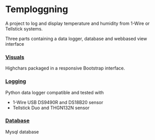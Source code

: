 Temploggning
============

A project to log and display temperature and humidity from 1-Wire or Tellstick systems.

Three parts containing a data logger, database and webbased view interface

### [Visuals](web)

Highchars packaged in a responsive Bootstrap interface.


### [Logging](data_logger)
Python data logger compatible and tested with 
- 1-Wire USB DS9490R and DS18B20 sensor
- Tellstick Duo and THGN132N sensor

### [Database](database)
Mysql database
